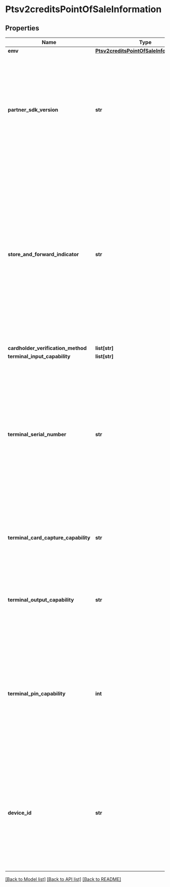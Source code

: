 # Ptsv2creditsPointOfSaleInformation

## Properties
Name | Type | Description | Notes
------------ | ------------- | ------------- | -------------
**emv** | [**Ptsv2creditsPointOfSaleInformationEmv**](Ptsv2creditsPointOfSaleInformationEmv.md) |  | [optional] 
**partner_sdk_version** | **str** | Version of the software installed on the POS terminal. This value is provided by the client software that is installed on the POS terminal.  CyberSource does not forward this value to the processor. Instead, the value is forwarded to the CyberSource reporting functionality.  This field is supported only on American Express Direct, FDC Nashville Global, and SIX.  | [optional] 
**store_and_forward_indicator** | **str** | When connectivity is unavailable, the client software that is installed on the POS terminal can store a transaction in its memory and send it for authorization when connectivity is restored. This value is provided by the client software that is installed on the POS terminal.  CyberSource does not forward this value to the processor. Instead, the value is forwarded to the CyberSource reporting functionality.  Possible values: - Y: Transaction was stored and then forwarded. - N (default): Transaction was not stored and then forwarded.  This field is supported only on American Express Direct, FDC Nashville Global, and SIX.  | [optional] 
**cardholder_verification_method** | **list[str]** |  | [optional] 
**terminal_input_capability** | **list[str]** |  | [optional] 
**terminal_serial_number** | **str** | Terminal serial number assigned by the hardware manufacturer. This value is provided by the client software that is installed on the POS terminal.  CyberSource does not forward this value to the processor. Instead, the value is forwarded to the CyberSource reporting functionality.  This field is supported only on American Express Direct, FDC Nashville Global, and SIX.  For details, see the &#x60;terminal_serial_number&#x60; field description in [Card-Present Processing Using the SCMP API.](https://apps.cybersource.com/library/documentation/dev_guides/Retail_SCMP_API/html/wwhelp/wwhimpl/js/html/wwhelp.htm)  | [optional] 
**terminal_card_capture_capability** | **str** | Indicates whether the terminal can capture the card.  Possible values: - 1: Terminal can capture card. - 0: Terminal cannot capture card.  This field is supported only on American Express Direct.  | [optional] 
**terminal_output_capability** | **str** | Indicates whether the terminal can print or display messages.  Possible values: - 1: Neither - 2: Print only - 3: Display only - 4: Print and display  This field is supported only on American Express Direct.  | [optional] 
**terminal_pin_capability** | **int** | Maximum PIN length that the terminal can capture.  Possible values: -  0: No PIN capture capability -  1: PIN capture capability unknown -  4: Four characters -  5: Five characters -  6: Six characters -  7: Seven characters -  8: Eight characters -  9: Nine characters - 10: Ten characters - 11: Eleven characters - 12: Twelve characters  This field is supported only on American Express Direct and SIX.  | [optional] 
**device_id** | **str** | Value created by the client software that uniquely identifies the POS device. This value is provided by the client software that is installed on the POS terminal.  CyberSource does not forward this value to the processor. Instead, the value is forwarded to the CyberSource reporting functionality.  This field is supported only on American Express Direct, FDC Nashville Global, and SIX.  | [optional] 

[[Back to Model list]](../README.md#documentation-for-models) [[Back to API list]](../README.md#documentation-for-api-endpoints) [[Back to README]](../README.md)


